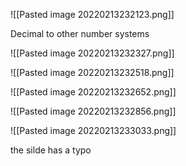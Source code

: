 ![[Pasted image 20220213232123.png]]

Decimal to other number systems

![[Pasted image 20220213232327.png]]

![[Pasted image 20220213232518.png]]

![[Pasted image 20220213232652.png]]

![[Pasted image 20220213232856.png]]

![[Pasted image 20220213233033.png]]

the silde has a typo


